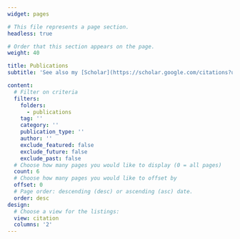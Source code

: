 ```yaml
---
widget: pages

# This file represents a page section.
headless: true

# Order that this section appears on the page.
weight: 40

title: Publications
subtitle: 'See also my [Scholar](https://scholar.google.com/citations?user=tES_b6oAAAAJ&hl=fr) profile'

content:
  # Filter on criteria
  filters:
    folders:
      - publications
    tag: ''
    category: ''
    publication_type: ''
    author: ''
    exclude_featured: false
    exclude_future: false
    exclude_past: false
  # Choose how many pages you would like to display (0 = all pages)
  count: 6
  # Choose how many pages you would like to offset by
  offset: 0
  # Page order: descending (desc) or ascending (asc) date.
  order: desc
design:
  # Choose a view for the listings:
  view: citation
  columns: '2'
---
```

